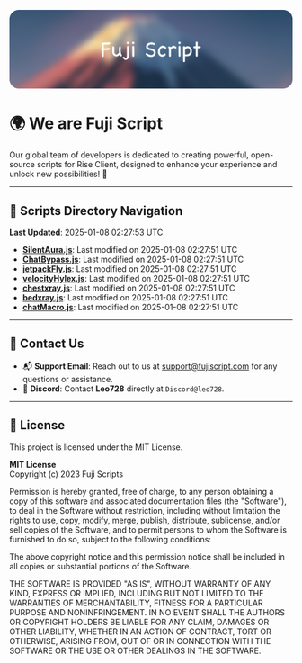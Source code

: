 ![Banner](.github/b.webp)

# 🌍 **We are Fuji Script**

Our global team of developers is dedicated to creating powerful, open-source scripts for Rise Client, designed to enhance your experience and unlock new possibilities! 🌟

---
<!-- SCRIPTS_NAVIGATION_START -->
## 📂 **Scripts Directory Navigation**

**Last Updated**: 2025-01-08 02:27:53 UTC

- **[SilentAura.js](scripts/SilentAura.js)**: Last modified on 2025-01-08 02:27:51 UTC
- **[ChatBypass.js](scripts/ChatBypass.js)**: Last modified on 2025-01-08 02:27:51 UTC
- **[jetpackFly.js](scripts/jetpackFly.js)**: Last modified on 2025-01-08 02:27:51 UTC
- **[velocityHylex.js](scripts/velocityHylex.js)**: Last modified on 2025-01-08 02:27:51 UTC
- **[chestxray.js](scripts/chestxray.js)**: Last modified on 2025-01-08 02:27:51 UTC
- **[bedxray.js](scripts/bedxray.js)**: Last modified on 2025-01-08 02:27:51 UTC
- **[chatMacro.js](scripts/chatMacro.js)**: Last modified on 2025-01-08 02:27:51 UTC

<!-- SCRIPTS_NAVIGATION_END -->

---

## 💬 **Contact Us**  
- 📬 **Support Email**: Reach out to us at [support@fujiscript.com](mailto:support@fujiscript.com) for any questions or assistance.  
- 💬 **Discord**: Contact **Leo728** directly at `Discord@leo728`.

---

## 📜 **License**

This project is licensed under the MIT License.  

**MIT License**  
Copyright (c) 2023 Fuji Scripts  

Permission is hereby granted, free of charge, to any person obtaining a copy of this software and associated documentation files (the "Software"), to deal in the Software without restriction, including without limitation the rights to use, copy, modify, merge, publish, distribute, sublicense, and/or sell copies of the Software, and to permit persons to whom the Software is furnished to do so, subject to the following conditions:  

The above copyright notice and this permission notice shall be included in all copies or substantial portions of the Software.  

THE SOFTWARE IS PROVIDED "AS IS", WITHOUT WARRANTY OF ANY KIND, EXPRESS OR IMPLIED, INCLUDING BUT NOT LIMITED TO THE WARRANTIES OF MERCHANTABILITY, FITNESS FOR A PARTICULAR PURPOSE AND NONINFRINGEMENT. IN NO EVENT SHALL THE AUTHORS OR COPYRIGHT HOLDERS BE LIABLE FOR ANY CLAIM, DAMAGES OR OTHER LIABILITY, WHETHER IN AN ACTION OF CONTRACT, TORT OR OTHERWISE, ARISING FROM, OUT OF OR IN CONNECTION WITH THE SOFTWARE OR THE USE OR OTHER DEALINGS IN THE SOFTWARE.  
